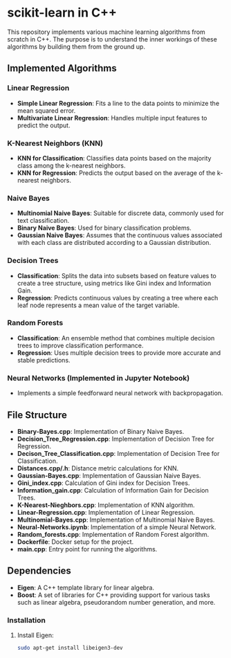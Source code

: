 # scikit-learn in C++

This repository implements various machine learning algorithms from scratch in C++. The purpose is to understand the inner workings of these algorithms by building them from the ground up.

## Implemented Algorithms

### Linear Regression
- **Simple Linear Regression**: Fits a line to the data points to minimize the mean squared error.
- **Multivariate Linear Regression**: Handles multiple input features to predict the output.

### K-Nearest Neighbors (KNN)
- **KNN for Classification**: Classifies data points based on the majority class among the k-nearest neighbors.
- **KNN for Regression**: Predicts the output based on the average of the k-nearest neighbors.

### Naive Bayes
- **Multinomial Naive Bayes**: Suitable for discrete data, commonly used for text classification.
- **Binary Naive Bayes**: Used for binary classification problems.
- **Gaussian Naive Bayes**: Assumes that the continuous values associated with each class are distributed according to a Gaussian distribution.

### Decision Trees
- **Classification**: Splits the data into subsets based on feature values to create a tree structure, using metrics like Gini index and Information Gain.
- **Regression**: Predicts continuous values by creating a tree where each leaf node represents a mean value of the target variable.

### Random Forests
- **Classification**: An ensemble method that combines multiple decision trees to improve classification performance.
- **Regression**: Uses multiple decision trees to provide more accurate and stable predictions.

### Neural Networks (Implemented in Jupyter Notebook)
- Implements a simple feedforward neural network with backpropagation.

## File Structure

- **Binary-Bayes.cpp**: Implementation of Binary Naive Bayes.
- **Decision_Tree_Regression.cpp**: Implementation of Decision Tree for Regression.
- **Decison_Tree_Classification.cpp**: Implementation of Decision Tree for Classification.
- **Distances.cpp/.h**: Distance metric calculations for KNN.
- **Gaussian-Bayes.cpp**: Implementation of Gaussian Naive Bayes.
- **Gini_index.cpp**: Calculation of Gini index for Decision Trees.
- **Information_gain.cpp**: Calculation of Information Gain for Decision Trees.
- **K-Nearest-Nieghbors.cpp**: Implementation of KNN algorithm.
- **Linear-Regression.cpp**: Implementation of Linear Regression.
- **Multinomial-Bayes.cpp**: Implementation of Multinomial Naive Bayes.
- **Neural-Networks.ipynb**: Implementation of a simple Neural Network.
- **Random_forests.cpp**: Implementation of Random Forest algorithm.
- **Dockerfile**: Docker setup for the project.
- **main.cpp**: Entry point for running the algorithms.

## Dependencies

- **Eigen**: A C++ template library for linear algebra.
- **Boost**: A set of libraries for C++ providing support for various tasks such as linear algebra, pseudorandom number generation, and more.

### Installation

1. Install Eigen:
   ```sh
   sudo apt-get install libeigen3-dev
